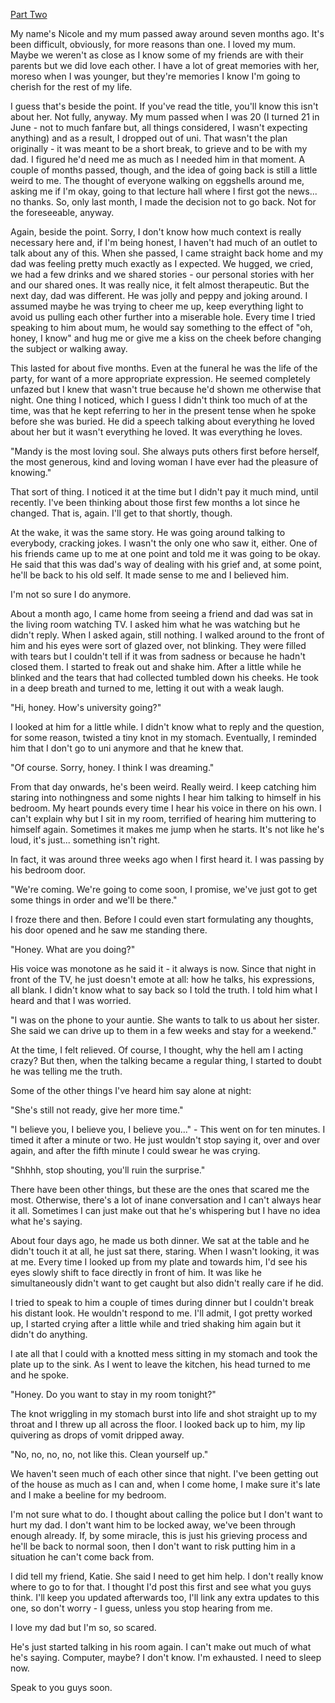 [Part Two](https://www.reddit.com/r/nosleep/comments/x57fze/my_dad_hasnt_been_right_since_my_mum_died_part_two/?utm_source=share&utm_medium=ios_app&utm_name=iossmf) 

My name's Nicole and my mum passed away around seven months ago. It's been difficult, obviously, for more reasons than one. I loved my mum. Maybe we weren't as close as I know some of my friends are with their parents but we did love each other. I have a lot of great memories with her, moreso when I was younger, but they're memories I know I'm going to cherish for the rest of my life. 

I guess that's beside the point. If you've read the title, you'll know this isn't about her. Not fully, anyway. My mum passed when I was 20 (I turned 21 in June - not to much fanfare but, all things considered, I wasn't expecting anything) and as a result, I dropped out of uni. That wasn't the plan originally - it was meant to be a short break, to grieve and to be with my dad. I figured he'd need me as much as I needed him in that moment. A couple of months passed, though, and the idea of going back is still a little weird to me. The thought of everyone walking on eggshells around me, asking me if I'm okay, going to that lecture hall where I first got the news... no thanks. So, only last month, I made the decision not to go back. Not for the foreseeable, anyway. 

Again, beside the point. Sorry, I don't know how much context is really necessary here and, if I'm being honest, I haven't had much of an outlet to talk about any of this. When she passed, I came straight back home and my dad was feeling pretty much exactly as I expected. We hugged, we cried, we had a few drinks and we shared stories - our personal stories with her and our shared ones. It was really nice, it felt almost therapeutic. But the next day, dad was different. He was jolly and peppy and joking around. I assumed maybe he was trying to cheer me up, keep everything light to avoid us pulling each other further into a miserable hole. Every time I tried speaking to him about mum, he would say something to the effect of "oh, honey, I know" and hug me or give me a kiss on the cheek before changing the subject or walking away.

This lasted for about five months. Even at the funeral he was the life of the party, for want of a more appropriate expression. He seemed completely unfazed but I knew that wasn't true because he'd shown me otherwise that night. One thing I noticed, which I guess I didn't think too much of at the time, was that he kept referring to her in the present tense when he spoke before she was buried. He did a speech talking about everything he loved about her but it wasn't everything he loved. It was everything he loves. 

"Mandy is the most loving soul. She always puts others first before herself, the most generous, kind and loving woman I have ever had the pleasure of knowing."

That sort of thing. I noticed it at the time but I didn't pay it much mind, until recently. I've been thinking about those first few months a lot since he changed. That is, again. I'll get to that shortly, though. 

At the wake, it was the same story. He was going around talking to everybody, cracking jokes. I wasn't the only one who saw it, either. One of his friends came up to me at one point and told me it was going to be okay. He said that this was dad's way of dealing with his grief and, at some point, he'll be back to his old self. It made sense to me and I believed him.

I'm not so sure I do anymore. 

About a month ago, I came home from seeing a friend and dad was sat in the living room watching TV. I asked him what he was watching but he didn't reply. When I asked again, still nothing. I walked around to the front of him and his eyes were sort of glazed over, not blinking. They were filled with tears but I couldn't tell if it was from sadness or because he hadn't closed them. I started to freak out and shake him. After a little while he blinked and the tears that had collected tumbled down his cheeks. He took in a deep breath and turned to me, letting it out with a weak laugh.  

"Hi, honey. How's university going?"

I looked at him for a little while. I didn't know what to reply and the question, for some reason, twisted a tiny knot in my stomach. Eventually, I reminded him that I don't go to uni anymore and that he knew that.

"Of course. Sorry, honey. I think I was dreaming."

From that day onwards, he's been weird. Really weird. I keep catching him staring into nothingness and some nights I hear him talking to himself in his bedroom. My heart pounds every time I hear his voice in there on his own. I can't explain why but I sit in my room, terrified of hearing him muttering to himself again. Sometimes it makes me jump when he starts. It's not like he's loud, it's just... something isn't right.

In fact, it was around three weeks ago when I first heard it. I was passing by his bedroom door.

"We're coming. We're going to come soon, I promise, we've just got to get some things in order and we'll be there."

I froze there and then. Before I could even start formulating any thoughts, his door opened and he saw me standing there.

"Honey. What are you doing?"

His voice was monotone as he said it - it always is now. Since that night in front of the TV, he just doesn't emote at all: how he talks, his expressions, all blank. I didn't know what to say back so I told the truth. I told him what I heard and that I was worried.

"I was on the phone to your auntie. She wants to talk to us about her sister. She said we can drive up to them in a few weeks and stay for a weekend."

At the time, I felt relieved. Of course, I thought, why the hell am I acting crazy? But then, when the talking became a regular thing, I started to doubt he was telling me the truth. 

Some of the other things I've heard him say alone at night:

"She's still not ready, give her more time."

"I believe you, I believe you, I believe you..." - This went on for ten minutes. I timed it after a minute or two. He just wouldn't stop saying it, over and over again, and after the fifth minute I could swear he was crying.

"Shhhh, stop shouting, you'll ruin the surprise."

There have been other things, but these are the ones that scared me the most. Otherwise, there's a lot of inane conversation and I can't always hear it all. Sometimes I can just make out that he's whispering but I have no idea what he's saying. 

About four days ago, he made us both dinner. We sat at the table and he didn't touch it at all, he just sat there, staring. When I wasn't looking, it was at me. Every time I looked up from my plate and towards him, I'd see his eyes slowly shift to face directly in front of him. It was like he simultaneously didn't want to get caught but also didn't really care if he did.

I tried to speak to him a couple of times during dinner but I couldn't break his distant look. He wouldn't respond to me. I'll admit, I got pretty worked up, I started crying after a little while and tried shaking him again but it didn't do anything.

I ate all that I could with a knotted mess sitting in my stomach and took the plate up to the sink. As I went to leave the kitchen, his head turned to me and he spoke.

"Honey. Do you want to stay in my room tonight?"

The knot wriggling in my stomach burst into life and shot straight up to my throat and I threw up all across the floor. I looked back up to him, my lip quivering as drops of vomit dripped away.

"No, no, no, no, not like this. Clean yourself up."

We haven't seen much of each other since that night. I've been getting out of the house as much as I can and, when I come home, I make sure it's late and I make a beeline for my bedroom.

I'm not sure what to do. I thought about calling the police but I don't want to hurt my dad. I don't want him to be locked away, we've been through enough already. If, by some miracle, this is just his grieving process and he'll be back to normal soon, then I don't want to risk putting him in a situation he can't come back from.

I did tell my friend, Katie. She said I need to get him help. I don't really know where to go to for that. I thought I'd post this first and see what you guys think. I'll keep you updated afterwards too, I'll link any extra updates to this one, so don't worry - I guess, unless you stop hearing from me.

I love my dad but I'm so, so scared. 

He's just started talking in his room again. I can't make out much of what he's saying. Computer, maybe? I don't know. I'm exhausted. I need to sleep now.

Speak to you guys soon.